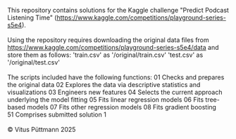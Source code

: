 This repository contains solutions for the Kaggle challenge "Predict Podcast Listening Time" (https://www.kaggle.com/competitions/playground-series-s5e4).
<br>
<br>
Using the repository requires downloading the original data files from https://www.kaggle.com/competitions/playground-series-s5e4/data and store them as follows:
'train.csv' as '/original/train.csv'
'test.csv' as '/original/test.csv'
<br>
<br>
The scripts included have the following functions:
01 Checks and prepares the original data
02 Explores the data via descriptive statistics and visualizations
03 Engineers new features
04 Selects the current approach underlying the model fitting
05 Fits linear regression models
06 Fits tree-based models
07 Fits other regression models
08 Fits gradient boosting
<br>
51 Comprises submitted solution 1
<br>
<br>
© Vitus Püttmann 2025

